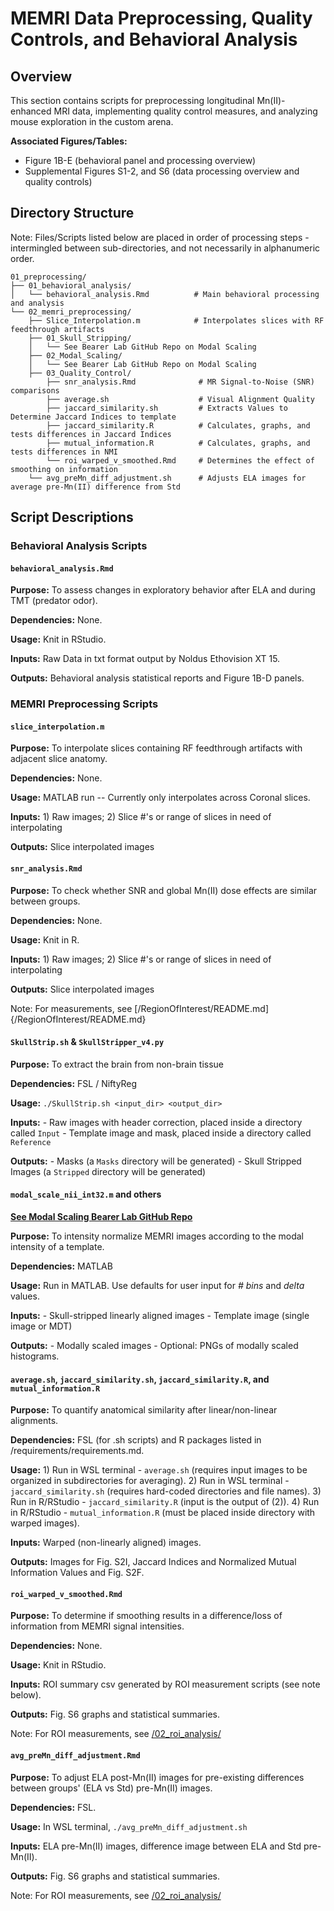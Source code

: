 # MEMRI Data Preprocessing, Quality Controls, and Behavioral Analysis

## Overview
This section contains scripts for preprocessing longitudinal Mn(II)-enhanced MRI data, implementing quality control measures, and analyzing mouse exploration in the custom arena. 

**Associated Figures/Tables:**
- Figure 1B-E (behavioral panel and processing overview)
- Supplemental Figures S1-2, and S6 (data processing overview and quality controls)

## Directory Structure

Note: Files/Scripts listed below are placed in order of processing steps - intermingled between sub-directories, and not necessarily in alphanumeric order.

```
01_preprocessing/
├── 01_behavioral_analysis/
│   └── behavioral_analysis.Rmd          # Main behavioral processing and analysis
└── 02_memri_preprocessing/
    ├── Slice_Interpolation.m            # Interpolates slices with RF feedthrough artifacts
    ├── 01_Skull_Stripping/
    │   └── See Bearer Lab GitHub Repo on Modal Scaling 
    ├── 02_Modal_Scaling/
    │   └── See Bearer Lab GitHub Repo on Modal Scaling 
    ├── 03_Quality_Control/
        ├── snr_analysis.Rmd              # MR Signal-to-Noise (SNR) comparisons
        ├── average.sh                    # Visual Alignment Quality
        ├── jaccard_similarity.sh         # Extracts Values to Determine Jaccard Indices to template
        ├── jaccard_similarity.R          # Calculates, graphs, and tests differences in Jaccard Indices
        ├── mutual_information.R          # Calculates, graphs, and tests differences in NMI
        └── roi_warped_v_smoothed.Rmd     # Determines the effect of smoothing on information
    └── avg_preMn_diff_adjustment.sh      # Adjusts ELA images for average pre-Mn(II) difference from Std
```

## Script Descriptions

### Behavioral Analysis Scripts

#### `behavioral_analysis.Rmd`
**Purpose:** To assess changes in exploratory behavior after ELA and during TMT (predator odor). 

**Dependencies:** None.

**Usage:** Knit in RStudio.

**Inputs:** Raw Data in txt format output by Noldus Ethovision XT 15.

**Outputs:** Behavioral analysis statistical reports and Figure 1B-D panels.

### MEMRI Preprocessing Scripts

#### `slice_interpolation.m`
**Purpose:** To interpolate slices containing RF feedthrough artifacts with adjacent slice anatomy. 

**Dependencies:** None.

**Usage:** MATLAB run -- Currently only interpolates across Coronal slices.

**Inputs:** 1) Raw images; 2) Slice #'s or range of slices in need of interpolating

**Outputs:** Slice interpolated images

#### `snr_analysis.Rmd`
**Purpose:** To check whether SNR and global Mn(II) dose effects are similar between groups. 

**Dependencies:** None.

**Usage:** Knit in R.

**Inputs:** 1) Raw images; 2) Slice #'s or range of slices in need of interpolating

**Outputs:** Slice interpolated images

Note: For measurements, see [/RegionOfInterest/README.md]{/RegionOfInterest/README.md}

#### `SkullStrip.sh` & `SkullStripper_v4.py`
**Purpose:** To extract the brain from non-brain tissue 

**Dependencies:** FSL / NiftyReg

**Usage:** `./SkullStrip.sh <input_dir> <output_dir>`

**Inputs:** 
    - Raw images with header correction, placed inside a directory called `Input`
    - Template image and mask, placed inside a directory called `Reference` 

**Outputs:** 
    - Masks (a `Masks` directory will be generated)
    - Skull Stripped Images (a `Stripped` directory will be generated)

#### `modal_scale_nii_int32.m` and others

**[See Modal Scaling Bearer Lab GitHub Repo](https://github.com/bearerlab/modal-scaling/tree/main)**

**Purpose:** To intensity normalize MEMRI images according to the modal intensity of a template.

**Dependencies:** MATLAB

**Usage:** Run in MATLAB. Use defaults for user input for _# bins_ and _delta_ values. 

**Inputs:** 
    - Skull-stripped linearly aligned images
    - Template image (single image or MDT) 

**Outputs:** 
    - Modally scaled images
    - Optional: PNGs of modally scaled histograms.

#### `average.sh`, `jaccard_similarity.sh`, `jaccard_similarity.R`, and `mutual_information.R`
**Purpose:** To quantify anatomical similarity after linear/non-linear alignments. 

**Dependencies:** FSL (for .sh scripts) and R packages listed in /requirements/requirements.md.

**Usage:** 
    1) Run in WSL terminal - `average.sh` (requires input images to be organized in subdirectories for averaging).
    2) Run in WSL terminal - `jaccard_similarity.sh` (requires hard-coded directories and file names).
    3) Run in R/RStudio - `jaccard_similarity.R` (input is the output of (2)).
    4) Run in R/RStudio - `mutual_information.R` (must be placed inside directory with warped images).

**Inputs:** Warped (non-linearly aligned) images.

**Outputs:** Images for Fig. S2I, Jaccard Indices and Normalized Mutual Information Values and Fig. S2F.

#### `roi_warped_v_smoothed.Rmd`
**Purpose:** To determine if smoothing results in a difference/loss of information from MEMRI signal intensities. 

**Dependencies:** None.

**Usage:** Knit in RStudio. 

**Inputs:** ROI summary csv generated by ROI measurement scripts (see note below).

**Outputs:** Fig. S6 graphs and statistical summaries.

Note: For ROI measurements, see [/02_roi_analysis/](../02_roi_analysis/README.md)

#### `avg_preMn_diff_adjustment.Rmd`
**Purpose:** To adjust ELA post-Mn(II) images for pre-existing differences between groups' (ELA vs Std) pre-Mn(II) images. 

**Dependencies:** FSL.

**Usage:** In WSL terminal, `./avg_preMn_diff_adjustment.sh`

**Inputs:** ELA pre-Mn(II) images, difference image between ELA and Std pre-Mn(II).

**Outputs:** Fig. S6 graphs and statistical summaries.

Note: For ROI measurements, see [/02_roi_analysis/](../02_roi_analysis/README.md)
